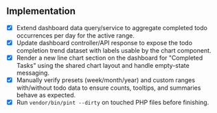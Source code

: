 ## Implementation
- [x] Extend dashboard data query/service to aggregate completed todo occurrences per day for the active range.
- [x] Update dashboard controller/API response to expose the todo completion trend dataset with labels usable by the chart component.
- [x] Render a new line chart section on the dashboard for "Completed Tasks" using the shared chart layout and handle empty-state messaging.
- [x] Manually verify presets (week/month/year) and custom ranges with/without todo data to ensure counts, tooltips, and summaries behave as expected.
- [x] Run `vendor/bin/pint --dirty` on touched PHP files before finishing.
